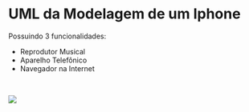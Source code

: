 # UML da Modelagem de um Iphone

Possuindo 3 funcionalidades:

- Reprodutor Musical
- Aparelho Telefônico
- Navegador na Internet

<br/>

[![](https://mermaid.ink/img/pako:eNq1U8FOwzAM_ZUopyG2H6i4TOyyAxNiiFMvXuK1ltK4cpMJVvrvhLaMTuU4ckn8_JLn5yStNmxRZ9o4aJoNQSFQ5V6l0SNqW5fsUbUDptR9YAOyuLvENcTmCmjQoSH2IE-xIQOLfRDyhar66JfnqLjaBwG9xSlCngyBPLIIEm_wjc-TLL7TgeQZCvIXjShuemAER2f44UwyloYKd3yC9eGS6oZp9PzwuVqpF6yFbQw8unFzyroGQVfyazJ-5FQzzzk7OGEBlmUHWx9QPIaBNO31TOvWXe-mavOy29vczZXKH8bbf71CvdQVSgVk06vupXIdSqww11laWjxCdCHXuf-mQur2_sMbnQWJuNTCsSh1dgTXpCjWNjkff8WIdl_WIAZA?type=png)](https://mermaid.live/edit#pako:eNq1U8FOwzAM_ZUopyG2H6i4TOyyAxNiiFMvXuK1ltK4cpMJVvrvhLaMTuU4ckn8_JLn5yStNmxRZ9o4aJoNQSFQ5V6l0SNqW5fsUbUDptR9YAOyuLvENcTmCmjQoSH2IE-xIQOLfRDyhar66JfnqLjaBwG9xSlCngyBPLIIEm_wjc-TLL7TgeQZCvIXjShuemAER2f44UwyloYKd3yC9eGS6oZp9PzwuVqpF6yFbQw8unFzyroGQVfyazJ-5FQzzzk7OGEBlmUHWx9QPIaBNO31TOvWXe-mavOy29vczZXKH8bbf71CvdQVSgVk06vupXIdSqww11laWjxCdCHXuf-mQur2_sMbnQWJuNTCsSh1dgTXpCjWNjkff8WIdl_WIAZA)

